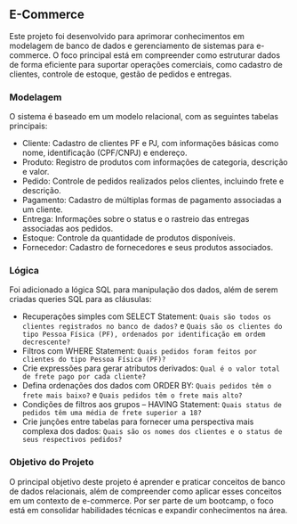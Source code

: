 ## E-Commerce

Este projeto foi desenvolvido para aprimorar conhecimentos em modelagem de banco de dados e gerenciamento de sistemas para 
e-commerce. O foco principal está em compreender como estruturar dados de forma eficiente para suportar operações comerciais, como 
cadastro de clientes, controle de estoque, gestão de pedidos e entregas.

### Modelagem

O sistema é baseado em um modelo relacional, com as seguintes tabelas principais:

- Cliente: Cadastro de clientes PF e PJ, com informações básicas como nome, identificação (CPF/CNPJ) e endereço.
- Produto: Registro de produtos com informações de categoria, descrição e valor.
- Pedido: Controle de pedidos realizados pelos clientes, incluindo frete e descrição.
- Pagamento: Cadastro de múltiplas formas de pagamento associadas a um cliente.
- Entrega: Informações sobre o status e o rastreio das entregas associadas aos pedidos.
- Estoque: Controle da quantidade de produtos disponíveis.
- Fornecedor: Cadastro de fornecedores e seus produtos associados.

### Lógica

Foi adicionado a lógica SQL para manipulação dos dados, além de serem criadas queries SQL para as cláusulas:
- Recuperações simples com SELECT Statement: `Quais são todos os clientes registrados no banco de dados?` e `Quais são os clientes do tipo Pessoa Física (PF), ordenados por identificação em ordem decrescente?`
- Filtros com WHERE Statement: `Quais pedidos foram feitos por clientes do tipo Pessoa Física (PF)?`
- Crie expressões para gerar atributos derivados: `Qual é o valor total de frete pago por cada cliente?`
- Defina ordenações dos dados com ORDER BY: `Quais pedidos têm o frete mais baixo?` e `Quais pedidos têm o frete mais alto?`
- Condições de filtros aos grupos – HAVING Statement: `Quais status de pedidos têm uma média de frete superior a 18?`
- Crie junções entre tabelas para fornecer uma perspectiva mais complexa dos dados: `Quais são os nomes dos clientes e o status de seus respectivos pedidos?`

### Objetivo do Projeto

O principal objetivo deste projeto é aprender e praticar conceitos de banco de dados relacionais, além de compreender como 
aplicar esses conceitos em um contexto de e-commerce. Por ser parte de um bootcamp, o foco está em consolidar habilidades técnicas 
e expandir conhecimentos na área.
